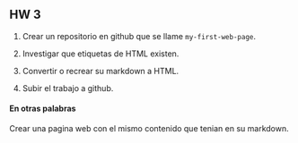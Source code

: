 ## HW 3

1. Crear un repositorio en github que se llame `my-first-web-page`.

2. Investigar que etiquetas de HTML existen.

3. Convertir o recrear su markdown a HTML.

4. Subir el trabajo a github.


#### En otras palabras
Crear una pagina web con el mismo contenido que tenian en su markdown.
